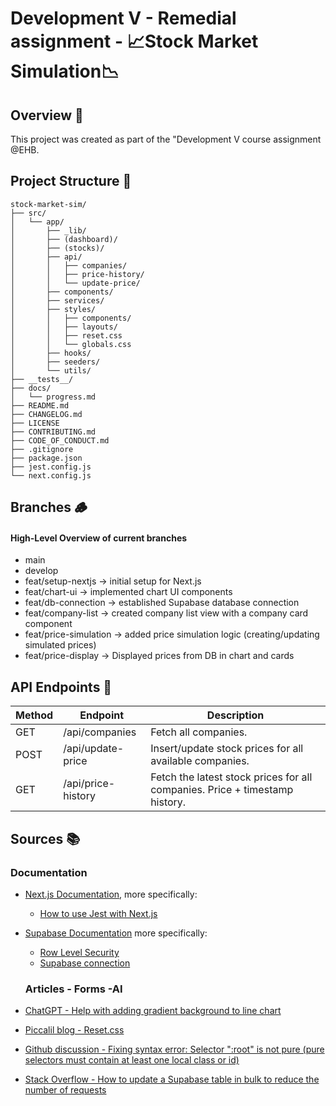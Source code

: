 # Development V - Remedial assignment - 📈Stock Market Simulation📉

## Overview 📜

This project was created as part of the "Development V course assignment @EHB.

## Project Structure 📂

```plaintext
stock-market-sim/
├── src/
│   └── app/
│       ├── _lib/
│       ├── (dashboard)/
│       ├── (stocks)/
│       ├── api/
│       │   ├── companies/
│       │   ├── price-history/
│       │   └── update-price/
│       ├── components/
│       ├── services/
│       ├── styles/
│       │   ├── components/
│       │   ├── layouts/
│       │   ├── reset.css
│       │   └── globals.css
│       ├── hooks/
│       ├── seeders/
│       └── utils/
├── __tests__/
├── docs/
│   └── progress.md
├── README.md
├── CHANGELOG.md
├── LICENSE
├── CONTRIBUTING.md
├── CODE_OF_CONDUCT.md
├── .gitignore
├── package.json
├── jest.config.js
└── next.config.js
```

## Branches 🪵

#### High-Level Overview of current branches

- main
- develop
- feat/setup-nextjs -> initial setup for Next.js
- feat/chart-ui -> implemented chart UI components
- feat/db-connection -> established Supabase database connection
- feat/company-list -> created company list view with a company card component
- feat/price-simulation -> added price simulation logic (creating/updating simulated prices)
- feat/price-display -> Displayed prices from DB in chart and cards

## API Endpoints 🔌

| Method | Endpoint           | Description                                                                 |
| ------ | ------------------ | --------------------------------------------------------------------------- |
| GET    | /api/companies     | Fetch all companies.                                                        |
| POST   | /api/update-price  | Insert/update stock prices for all available companies.                     |
| GET    | /api/price-history | Fetch the latest stock prices for all companies. Price + timestamp history. |

## Sources 📚

### Documentation

- [Next.js Documentation](https://nextjs.org/docs), more specifically:
  - [How to use Jest with Next.js](https://nextjs.org/docs/app/guides/testing/jest#creating-your-first-test)
- [Supabase Documentation](https://supabase.com/docs) more specifically:

  - [Row Level Security](https://supabase.com/docs/guides/database/postgres/row-level-security)
  - [Supabase connection](https://supabase.com/docs/guides/database/connecting-to-postgres)

  ### Articles - Forms -AI

- [ChatGPT - Help with adding gradient background to line chart](https://chatgpt.com/share/6893cec2-9e0c-8008-a9e5-8a778157a7d1)
- [Piccalil blog - Reset.css](https://piccalil.li/blog/a-more-modern-css-reset/?trk=article-ssr-frontend-pulse_x-social-details_comments-action_comment-text)
- [Github discussion - Fixing syntax error: Selector ":root" is not pure (pure selectors must contain at least one local class or id)](https://github.com/vercel/next.js/discussions/17089)
- [Stack Overflow - How to update a Supabase table in bulk to reduce the number of requests](https://stackoverflow.com/questions/74483857/update-multiple-rows-in-a-single-query-in-a-supabase-database-postgres)
